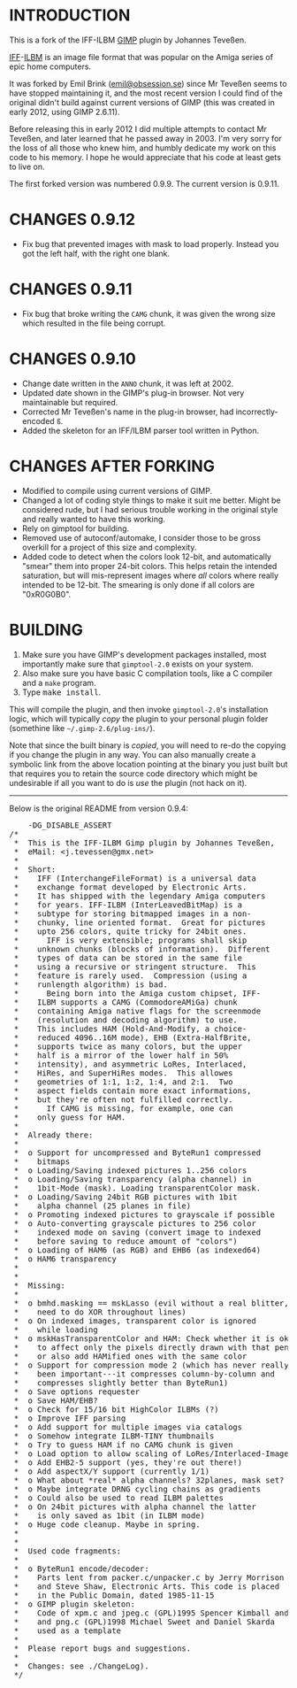 INTRODUCTION
============
This is a fork of the IFF-ILBM [GIMP] plugin by Johannes Teveßen.

[IFF]-[ILBM] is an image file format that was popular on the Amiga series of epic home computers.

It was forked by Emil Brink (<emil@obsession.se>) since Mr Teveßen seems to
have stopped maintaining it, and the most recent version I could find of
the original didn't build against current versions of GIMP (this was created in early 2012, using GIMP 2.6.11).

Before releasing this in early 2012 I did multiple attempts to contact Mr Teveßen,
and later learned that he passed away in 2003. I'm very sorry for the loss of all
those who knew him, and humbly dedicate my work on this code to his memory. I hope
he would appreciate that his code at least gets to live on.

The first forked version was numbered 0.9.9. The current version is 0.9.11.

CHANGES 0.9.12
==============
* Fix bug that prevented images with mask to load properly. Instead you got the left half, with the right one blank.

CHANGES 0.9.11
==============
* Fix bug that broke writing the `CAMG` chunk, it was given the wrong size which resulted in the file being corrupt.

CHANGES 0.9.10
==============
* Change date written in the `ANNO` chunk, it was left at 2002.
* Updated date shown in the GIMP's plug-in browser. Not very maintainable but required.
* Corrected Mr Teveßen's name in the plug-in browser, had incorrectly-encoded `ß`.
* Added the skeleton for an IFF/ILBM parser tool written in Python.

CHANGES AFTER FORKING
=====================
* Modified to compile using current versions of GIMP.
* Changed a lot of coding style things to make it suit me better. Might be considered rude, but I had serious trouble working in the original style and really wanted to have this working.
* Rely on gimptool for building.
* Removed use of autoconf/automake, I consider those to be gross overkill for a project of this size and complexity.
* Added code to detect when the colors look 12-bit, and automatically "smear" them into proper 24-bit colors. This helps retain the intended saturation, but will mis-represent images where *all* colors where really intended to be 12-bit. The smearing is only done if all colors are "0xR0G0B0".

BUILDING
========
1. Make sure you have GIMP's development packages installed, most importantly make sure that `gimptool-2.0` exists on your system.
2. Also make sure you have basic C compilation tools, like a C compiler and a `make` program.
3. Type <kbd>make install</kbd>.

This will compile the plugin, and then invoke `gimptool-2.0`'s installation logic, which will typically *copy* the plugin to your personal plugin folder (somethine like `~/.gimp-2.6/plug-ins/`).

Note that since the built binary is *copied*, you will need to re-do the copying if you change the plugin in any way. You can also manually create a symbolic link from the above location pointing at the binary you just built but that requires you to retain the source code directory which might be undesirable if all you want to do is *use* the plugin (not hack on it).

---
Below is the original README from version 0.9.4:
<pre>
    -DG_DISABLE_ASSERT
/*
 *  This is the IFF-ILBM Gimp plugin by Johannes Teveßen,
 *  eMail: &lt;j.tevessen@gmx.net>
 *
 *  Short:
 *    IFF (InterchangeFileFormat) is a universal data
 *    exchange format developed by Electronic Arts.
 *    It has shipped with the legendary Amiga computers
 *    for years. IFF-ILBM (InterLeavedBitMap) is a
 *    subtype for storing bitmapped images in a non-
 *    chunky, line oriented format.  Great for pictures
 *    upto 256 colors, quite tricky for 24bit ones.
 *      IFF is very extensible; programs shall skip
 *    unknown chunks (blocks of information).  Different
 *    types of data can be stored in the same file
 *    using a recursive or stringent structure.  This
 *    feature is rarely used.  Compression (using a
 *    runlength algorithm) is bad.
 *      Being born into the Amiga custom chipset, IFF-
 *    ILBM supports a CAMG (CommodoreAMiGa) chunk
 *    containing Amiga native flags for the screenmode
 *    (resolution and decoding algorithm) to use.
 *    This includes HAM (Hold-And-Modify, a choice-
 *    reduced 4096..16M mode), EHB (Extra-HalfBrite,
 *    supports twice as many colors, but the upper
 *    half is a mirror of the lower half in 50%
 *    intensity), and asymmetric LoRes, Interlaced,
 *    HiRes, and SuperHiRes modes.  This allowes
 *    geometries of 1:1, 1:2, 1:4, and 2:1.  Two
 *    aspect fields contain more exact informations,
 *    but they're often not fulfilled correctly.
 *      If CAMG is missing, for example, one can
 *    only guess for HAM.
 *
 *  Already there:
 *
 *  o Support for uncompressed and ByteRun1 compressed
 *    bitmaps
 *  o Loading/Saving indexed pictures 1..256 colors
 *  o Loading/Saving transparency (alpha channel) in
 *    1bit-Mode (mask). Loading transparentColor mask.
 *  o Loading/Saving 24bit RGB pictures with 1bit
 *    alpha channel (25 planes in file)
 *  o Promoting indexed pictures to grayscale if possible
 *  o Auto-converting grayscale pictures to 256 color
 *    indexed mode on saving (convert image to indexed
 *    before saving to reduce amount of "colors")
 *  o Loading of HAM6 (as RGB) and EHB6 (as indexed64)
 *  o HAM6 transparency
 *
 *
 *  Missing:
 *
 *  o bmhd.masking == mskLasso (evil without a real blitter,
 *    need to do XOR throughout lines)
 *  o On indexed images, transparent color is ignored
 *    while loading
 *  o mskHasTransparentColor and HAM: Check whether it is okay
 *    to affect only the pixels directly drawn with that pen,
 *    or also add HAMified ones with the same color
 *  o Support for compression mode 2 (which has never really
 *    been important---it compresses column-by-column and
 *    compresses slightly better than ByteRun1)
 *  o Save options requester
 *  o Save HAM/EHB?
 *  o Check for 15/16 bit HighColor ILBMs (?)
 *  o Improve IFF parsing
 *  o Add support for multiple images via catalogs
 *  o Somehow integrate ILBM-TINY thumbnails
 *  o Try to guess HAM if no CAMG chunk is given
 *  o Load option to allow scaling of LoRes/Interlaced-Images
 *  o Add EHB2-5 support (yes, they're out there!)
 *  o Add aspectX/Y support (currently 1/1)
 *  o What about *real* alpha channels? 32planes, mask set?
 *  o Maybe integrate DRNG cycling chains as gradients
 *  o Could also be used to read ILBM palettes
 *  o On 24bit pictures with alpha channel the latter
 *    is only saved as 1bit (in ILBM mode)
 *  o Huge code cleanup. Maybe in spring.
 *
 *
 *  Used code fragments:
 *
 *  o ByteRun1 encode/decoder:
 *    Parts lent from packer.c/unpacker.c by Jerry Morrison
 *    and Steve Shaw, Electronic Arts. This code is placed
 *    in the Public Domain, dated 1985-11-15
 *  o GIMP plugin skeleton:
 *    Code of xpm.c and jpeg.c (GPL)1995 Spencer Kimball and Peter Mattis
 *    and png.c (GPL)1998 Michael Sweet and Daniel Skarda
 *    used as a template
 *
 *  Please report bugs and suggestions.
 *
 *  Changes: see ./ChangeLog).
 */
</pre>

 [GIMP]: http://www.gimp.org/
 [IFF]: http://en.wikipedia.org/wiki/Interchange_File_Format
 [ILBM]: http://en.wikipedia.org/wiki/ILBM
